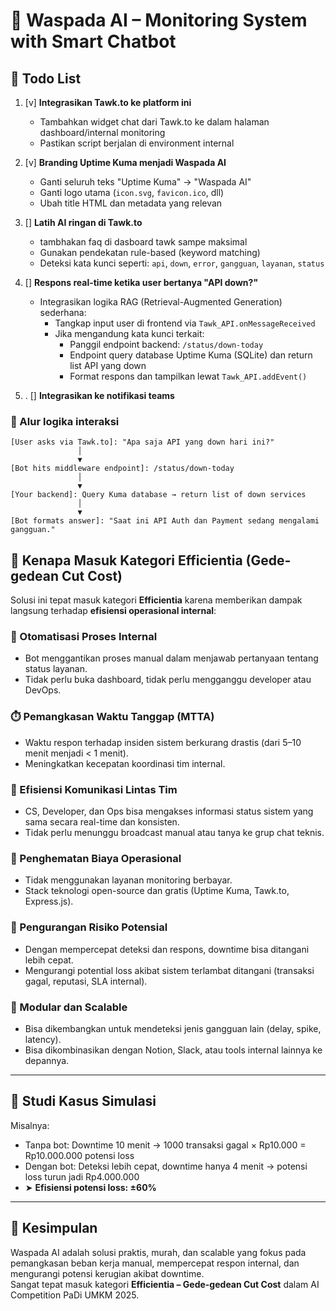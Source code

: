# 📡 Waspada AI – Monitoring System with Smart Chatbot

## 📝 Todo List

1. [v] **Integrasikan Tawk.to ke platform ini**
   - Tambahkan widget chat dari Tawk.to ke dalam halaman dashboard/internal monitoring
   - Pastikan script berjalan di environment internal

2. [v] **Branding Uptime Kuma menjadi Waspada AI**
   - Ganti seluruh teks "Uptime Kuma" → "Waspada AI"
   - Ganti logo utama (`icon.svg`, `favicon.ico`, dll)
   - Ubah title HTML dan metadata yang relevan

3. [] **Latih AI ringan di Tawk.to**
   - tambhakan faq di dasboard tawk sampe maksimal
   - Gunakan pendekatan rule-based (keyword matching)
   - Deteksi kata kunci seperti: `api`, `down`, `error`, `gangguan`, `layanan`, `status`

5. [] **Respons real-time ketika user bertanya "API down?"**
   - Integrasikan logika RAG (Retrieval-Augmented Generation) sederhana:
     - Tangkap input user di frontend via `Tawk_API.onMessageReceived`
     - Jika mengandung kata kunci terkait:
       - Panggil endpoint backend: `/status/down-today`
       - Endpoint query database Uptime Kuma (SQLite) dan return list API yang down
       - Format respons dan tampilkan lewat `Tawk_API.addEvent()`
6. . [] **Integrasikan ke notifikasi teams**

### 🔁 Alur logika interaksi

```text
[User asks via Tawk.to]: "Apa saja API yang down hari ini?"
               │
               ▼
[Bot hits middleware endpoint]: /status/down-today
               │
               ▼
[Your backend]: Query Kuma database → return list of down services
               │
               ▼
[Bot formats answer]: "Saat ini API Auth dan Payment sedang mengalami gangguan."
```


## 🎯 Kenapa Masuk Kategori Efficientia (Gede-gedean Cut Cost)

Solusi ini tepat masuk kategori **Efficientia** karena memberikan dampak langsung terhadap **efisiensi operasional internal**:

### 🔧 Otomatisasi Proses Internal
- Bot menggantikan proses manual dalam menjawab pertanyaan tentang status layanan.
- Tidak perlu buka dashboard, tidak perlu mengganggu developer atau DevOps.

### ⏱️ Pemangkasan Waktu Tanggap (MTTA)
- Waktu respon terhadap insiden sistem berkurang drastis (dari 5–10 menit menjadi < 1 menit).
- Meningkatkan kecepatan koordinasi tim internal.

### 🧠 Efisiensi Komunikasi Lintas Tim
- CS, Developer, dan Ops bisa mengakses informasi status sistem yang sama secara real-time dan konsisten.
- Tidak perlu menunggu broadcast manual atau tanya ke grup chat teknis.

### 💸 Penghematan Biaya Operasional
- Tidak menggunakan layanan monitoring berbayar.
- Stack teknologi open-source dan gratis (Uptime Kuma, Tawk.to, Express.js).

### 🔐 Pengurangan Risiko Potensial
- Dengan mempercepat deteksi dan respons, downtime bisa ditangani lebih cepat.
- Mengurangi potential loss akibat sistem terlambat ditangani (transaksi gagal, reputasi, SLA internal).

### 🧩 Modular dan Scalable
- Bisa dikembangkan untuk mendeteksi jenis gangguan lain (delay, spike, latency).
- Bisa dikombinasikan dengan Notion, Slack, atau tools internal lainnya ke depannya.

---

## 🧪 Studi Kasus Simulasi

Misalnya:
- Tanpa bot: Downtime 10 menit → 1000 transaksi gagal × Rp10.000 = Rp10.000.000 potensi loss
- Dengan bot: Deteksi lebih cepat, downtime hanya 4 menit → potensi loss turun jadi Rp4.000.000
- ➤ **Efisiensi potensi loss: ±60%**

---

## 🚀 Kesimpulan

Waspada AI adalah solusi praktis, murah, dan scalable yang fokus pada pemangkasan beban kerja manual, mempercepat respon internal, dan mengurangi potensi kerugian akibat downtime.  
Sangat tepat masuk kategori **Efficientia – Gede-gedean Cut Cost** dalam AI Competition PaDi UMKM 2025.
